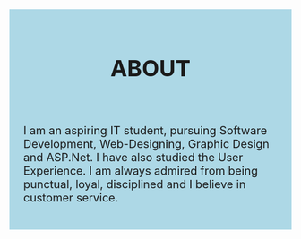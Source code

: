 <div style = "background-color: lightblue; padding: 25px;font-size:20px;">

<p>

<h1><center><b>ABOUT</b></center></h1>
<br><br>
I am an aspiring IT student, pursuing Software Development, Web-Designing, Graphic Design and ASP.Net. I have also studied the User Experience. I am always admired from being punctual, loyal, disciplined and I believe in customer service.

</p>

</div>